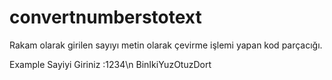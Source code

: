 # convertnumberstotext
Rakam olarak girilen sayıyı metin olarak çevirme işlemi yapan kod parçacığı.


Example
Sayiyi Giriniz :1234\n
BinIkiYuzOtuzDort
